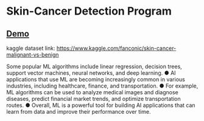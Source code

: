# Skin-Cancer Detection Program

## [Demo](https://undergraduateartificialintelligenceclub.github.io/skin_cancer/)

kaggle dataset link: https://www.kaggle.com/fanconic/skin-cancer-malignant-vs-benign

Some popular ML algorithms include linear regression, decision trees,
support vector machines, neural networks, and deep learning.
● AI applications that use ML are becoming increasingly common in various
industries, including healthcare, finance, and transportation.
● For example, ML algorithms can be used to analyze medical images and
diagnose diseases, predict financial market trends, and optimize
transportation routes.
● Overall, ML is a powerful tool for building AI applications that can learn
from data and improve their performance over time.
